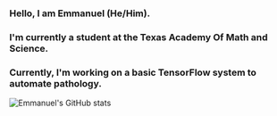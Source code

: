 ### Hello, I am Emmanuel (He/Him).
### I'm currently a student at the Texas Academy Of Math and Science.
### Currently, I'm working on a basic TensorFlow system to automate pathology.
![Emmanuel's GitHub stats](https://github-readme-stats.vercel.app/api?username=Emmanuel-Roy&show_icons=true&theme=tokyonight)

<!--
**Emmanuel-Roy/Emmanuel-Roy** is a ✨ _special_ ✨ repository because its `README.md` (this file) appears on your GitHub profile.

Here are some ideas to get you started:

- 🔭 I’m currently working on ...
- 🌱 I’m currently learning ...
- 👯 I’m looking to collaborate on ...
- 🤔 I’m looking for help with ...
- 💬 Ask me about ...
- 📫 How to reach me: ...
- 😄 Pronouns: ...
- ⚡ Fun fact: ...
-->
